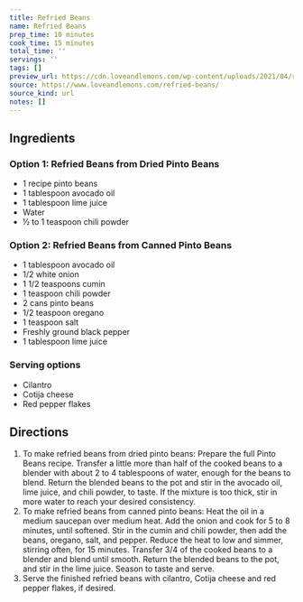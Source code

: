 ```yaml
---
title: Refried Beans
name: Refried Beans
prep_time: 10 minutes
cook_time: 15 minutes
total_time: ''
servings: ''
tags: []
preview_url: https://cdn.loveandlemons.com/wp-content/uploads/2021/04/refried-beans-150x150.jpg
source: https://www.loveandlemons.com/refried-beans/
source_kind: url
notes: []
---
```


## Ingredients
### Option 1: Refried Beans from Dried Pinto Beans
- 1  recipe pinto beans
- 1 tablespoon avocado oil
- 1 tablespoon lime juice
- Water
- ½ to 1 teaspoon chili powder

### Option 2: Refried Beans from Canned Pinto Beans
- 1 tablespoon avocado oil
- 1/2  white onion
- 1 1/2 teaspoons cumin
- 1 teaspoon chili powder
- 2  cans pinto beans
- 1/2 teaspoon oregano
- 1 teaspoon salt
- Freshly ground black pepper
- 1 tablespoon lime juice

### Serving options
- Cilantro
- Cotija cheese
- Red pepper flakes


## Directions
1. To make refried beans from dried pinto beans: Prepare the full Pinto Beans recipe. Transfer a little more than half of the cooked beans to a blender with about 2 to 4 tablespoons of water, enough for the beans to blend. Return the blended beans to the pot and stir in the avocado oil, lime juice, and chili powder, to taste. If the mixture is too thick, stir in more water to reach your desired consistency.
2. To make refried beans from canned pinto beans: Heat the oil in a medium saucepan over medium heat. Add the onion and cook for 5 to 8 minutes, until softened. Stir in the cumin and chili powder, then add the beans, oregano, salt, and pepper. Reduce the heat to low and simmer, stirring often, for 15 minutes. Transfer 3/4 of the cooked beans to a blender and blend until smooth. Return the blended beans to the pot, and stir in the lime juice. Season to taste and serve.
3. Serve the finished refried beans with cilantro, Cotija cheese and red pepper flakes, if desired.
